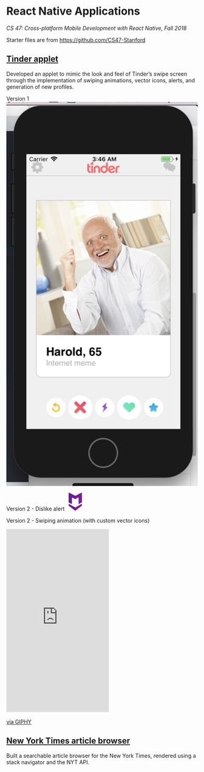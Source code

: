 # React Native Applications
*CS 47: Cross-platform Mobile Development with React Native, Fall 2018*

Starter files are from https://github.com/CS47-Stanford

## [Tinder applet](https://github.com/jchens/cs-47/tree/master/tinder%20applet)
Developed an applet to mimic the look and feel of Tinder’s swipe screen through the implementation of swiping animations, vector icons, alerts, and generation of new profiles.

Version 1
![v1](https://github.com/jchens/cs-47/blob/master/tinder%20applet/v1.png "Logo Title Text 1")

Version 2 - Dislike alert
![alt text](https://github.com/adam-p/markdown-here/raw/master/src/common/images/icon48.png "Logo Title Text 1")

Version 2 - Swiping animation (with custom vector icons)
<iframe src="https://giphy.com/embed/wach763txpDtdD6QeD" width="270" height="480" frameBorder="0" class="giphy-embed" allowFullScreen></iframe><p><a href="https://giphy.com/gifs/wach763txpDtdD6QeD">via GIPHY</a></p>

## [New York Times article browser](https://github.com/jchens/cs-47/tree/master/nyt%20browser)
Built a searchable article browser for the New York Times, rendered using a stack navigator and the NYT API.
